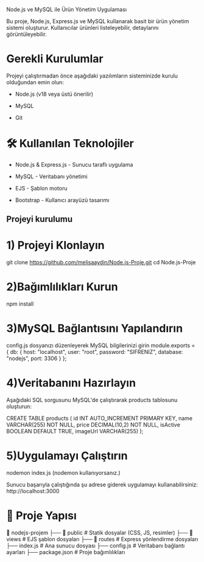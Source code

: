 Node.js ve MySQL ile Ürün Yönetim Uygulaması

Bu proje, Node.js, Express.js ve MySQL kullanarak basit bir ürün yönetim sistemi oluşturur. Kullanıcılar ürünleri listeleyebilir, detaylarını görüntüleyebilir.

# Gerekli Kurulumlar

Projeyi çalıştırmadan önce aşağıdaki yazılımların sisteminizde kurulu olduğundan emin olun:

- Node.js (v18 veya üstü önerilir)

- MySQL

- Git

# 🛠 Kullanılan Teknolojiler

- Node.js & Express.js - Sunucu taraflı uygulama

- MySQL - Veritabanı yönetimi

- EJS - Şablon motoru

- Bootstrap - Kullanıcı arayüzü tasarımı

## Projeyi kurulumu

# 1) Projeyi Klonlayın

git clone https://github.com/melisaaydin/Node.js-Proje.git
 cd Node.js-Proje

# 2)Bağımlılıkları Kurun
  npm install

# 3)MySQL Bağlantısını Yapılandırın

config.js dosyanızı düzenleyerek MySQL bilgilerinizi girin
module.exports = {
    db: {
        host: "localhost",
        user: "root",
        password: "SIFRENIZ",
        database: "nodejs",
        port: 3306
    }
};

# 4)Veritabanını Hazırlayın

Aşağıdaki SQL sorgusunu MySQL'de çalıştırarak products tablosunu oluşturun:

CREATE TABLE products (
    id INT AUTO_INCREMENT PRIMARY KEY,
    name VARCHAR(255) NOT NULL,
    price DECIMAL(10,2) NOT NULL,
    isActive BOOLEAN DEFAULT TRUE,
    imageUrl VARCHAR(255)
);

# 5)Uygulamayı Çalıştırın
nodemon index.js (nodemon kullanıyorsanız.)

Sunucu başarıyla çalıştığında şu adrese giderek uygulamayı kullanabilirsiniz:
http://localhost:3000

# 📌 Proje Yapısı
📁 nodejs-projem
├── 📁 public          # Statik dosyalar (CSS, JS, resimler)
├── 📁 views           # EJS şablon dosyaları
├── 📁 routes          # Express yönlendirme dosyaları
├── index.js          # Ana sunucu dosyası
├── config.js         # Veritabanı bağlantı ayarları
├── package.json      # Proje bağımlılıkları
